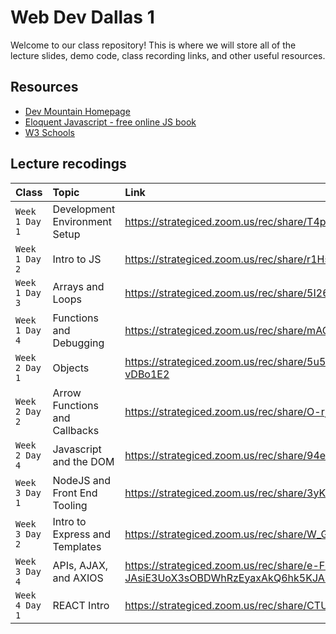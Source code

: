 # Web Dev Dallas 1

Welcome to our class repository! This is where we will store all of the lecture slides, demo code, class recording links, and other useful resources.


## Resources

 - [Dev Mountain Homepage](https://ed.devmountain.com/)
 - [Eloquent Javascript - free online JS book](https://eloquentjavascript.net/)
 - [W3 Schools](https://www.w3schools.com/js/default.asp)


## Lecture recodings


| Class | Topic     | Link                |
| :-------- | :------- | :------------------------- |
| `Week 1 Day 1` | Development Environment Setup | https://strategiced.zoom.us/rec/share/T4pcNfukOOHKC0kje93rQuvOKynzetWTbz-B_jdIqBNhZOa2szHKb58Wu3nz0RbB.7g_b2R5Ub_Yu4mfF |
| `Week 1 Day 2` | Intro to JS | https://strategiced.zoom.us/rec/share/r1Hse6CSvgXg0HXlNLTYRLRqsiKoE-eDvldm6nYsxiGkvYjNYtSYmMhA7b0RnBPr.0rIYFj_MjImyq-AI |
| `Week 1 Day 3` | Arrays and Loops | https://strategiced.zoom.us/rec/share/5I26sdbFRfs9178Y7zOkjqlMRBpEjaYinS07_E7KX4gZi1vFo-jdNI0lASgQKfvv.usG0RU_x_TGeWWcb |
| `Week 1 Day 4` | Functions and Debugging | https://strategiced.zoom.us/rec/share/mAOuN7fmWT8VsVPaPYXma_ZEtAvqo8_BT09pXIC3d1C2z9TtriRxzLKiPkh64sth.pLkKHJKhggfsXVnX |
| `Week 2 Day 1` | Objects | https://strategiced.zoom.us/rec/share/5u5S2gJ7QHQOSuAkBV32JKBwgj5YxuEWHyue95nU6jMunM1O6NbKDJND2BPfmOFx.W_he3sa8-vDBo1E2 |
| `Week 2 Day 2` | Arrow Functions and Callbacks | https://strategiced.zoom.us/rec/share/O-rjT7wL7CdBJMF6njjhUlCyemdhXdX7GMBJ_l6i5us7Ro9FG6hO9aaAQXAAyrVR.TlOOEWSVZ80s9DHq |
| `Week 2 Day 4` | Javascript and the DOM | https://strategiced.zoom.us/rec/share/94ePbPAzRGcTdLaJJyRjd4MBD719xn0VBpw3lyAe5fd5wY5o7vFCxcdyo6ZmkQAI.C8MPK1W1a1fk5eqs |
| `Week 3 Day 1` | NodeJS and Front End Tooling | https://strategiced.zoom.us/rec/share/3yK7tMEG3qfOmJKRM4EfuFK3pAlDOhxu0bjR3Sc1LK-kCniABaM6q9rR7aPpy95Y.rf4tRFVkKQv4kJog |
| `Week 3 Day 2` | Intro to Express and Templates | https://strategiced.zoom.us/rec/share/W_GBiB-Q68hjlrfjed6DU3_dZWmuoByRSWIKu3jOFzVmt-TDw7WIfeRYOb8H47fZ.Wfb7VyLwGN5uazki |
| `Week 3 Day 4` | APIs, AJAX, and AXIOS | https://strategiced.zoom.us/rec/share/e-FmzB_joV7hRbGG9WCc-JAsiE3UoX3sOBDWhRzEyaxAkQ6hk5KJAlqm1ULDB1SH.fYoCn049xkAH_tev |
| `Week 4 Day 1` | REACT Intro | https://strategiced.zoom.us/rec/share/CTUe0915WmqEOs3fr-5bgGy4S3SP1q6GjGq0c7AQtUBO8jKzneIPb-7zhMrjGaOf.IDuQ3ucm16ioiZFL |
